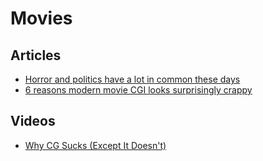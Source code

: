 # Movies

## Articles

- [Horror and politics have a lot in common these days](https://www.wired.com/2018/08/geeks-guide-horror-politics/)
- [6 reasons modern movie CGI looks surprisingly crappy](https://www.cracked.com/blog/6-reasons-expensive-films-end-up-with-crappy-special-effects/)

## Videos

- [Why CG Sucks (Except It Doesn't)](https://www.youtube.com/watch?v=bL6hp8BKB24)
